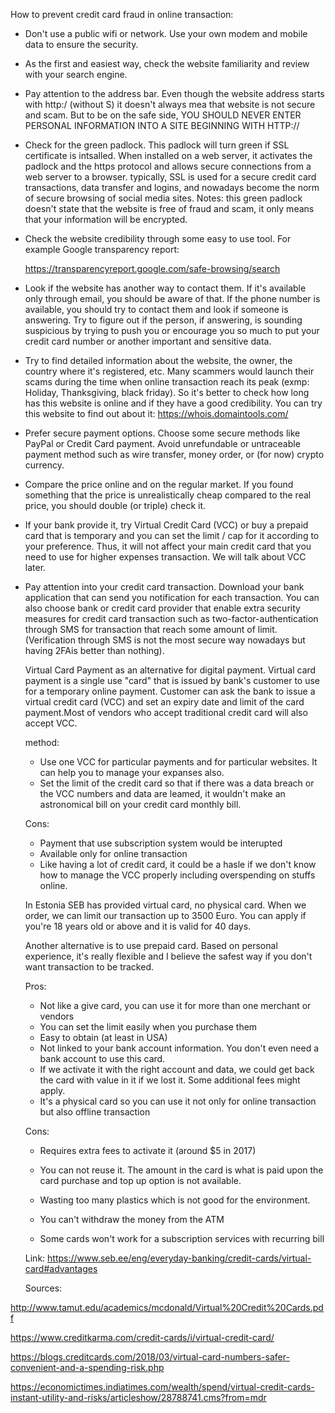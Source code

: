 How to prevent credit card fraud in online transaction:

- Don't use a public wifi or network. Use your own modem and mobile data to ensure the security.

- As the first and easiest way, check the website familiarity and review with your search engine. 

- Pay attention to the address bar. Even though the website address starts with http:/ (without S) it doesn't always mea that website is not secure and scam. But to be on the safe side, YOU SHOULD NEVER ENTER PERSONAL INFORMATION INTO A SITE BEGINNING WITH HTTP://

- Check for the green padlock. This padlock will turn green if SSL certificate is intsalled. When installed on a web server, it activates the padlock and the https  protocol and allows secure connections from a web server to a browser. typically, SSL is used for a secure credit card transactions, data transfer and logins, and nowadays become the norm of secure browsing of social media sites.
  Notes: this green padlock doesn't state that the website is free of fraud and scam, it only means that your information will be encrypted.

- Check the website credibility through some easy to use tool. For example Google transparency report: 

  https://transparencyreport.google.com/safe-browsing/search

- Look if the website has another way to contact them. If it's available only through email, you should be aware of that. If the phone number is available, you should try to contact them and look if someone is answering.  Try to figure out if the person, if answering, is sounding suspicious by trying to push you or encourage you so much to put your credit card number or another important and sensitive data. 

- Try to find detailed information about the website, the owner, the country where it's registered, etc. Many scammers would launch their scams during the time when online transaction reach its peak (exmp: Holiday, Thanksgiving, black friday). So it's better to check how long has this website  is online and if they have a good credibility. You can try this website to find out about it: https://whois.domaintools.com/

- Prefer secure payment options. Choose some secure methods like PayPal or Credit Card payment. Avoid unrefundable or untraceable payment method such as wire transfer, money order, or (for now) crypto currency.

- Compare the price online and on the regular market. If you found something that the price is unrealistically cheap compared to the real price, you should double (or triple) check it. 

- If your bank provide it, try Virtual Credit Card (VCC) or buy a prepaid card that is temporary and you can set the limit / cap for it according to your preference. Thus, it will not affect your main credit card that you need to use for higher expenses transaction. We will talk about VCC later.

- Pay attention into your credit card transaction. Download your bank application that can send you notification for each transaction. You can also choose bank or credit card provider that enable extra security measures for credit card transaction such as two-factor-authentication through SMS for transaction that reach some amount of limit. (Verification through SMS is not the most secure way nowadays but having 2FAis better than nothing).

  Virtual Card Payment as an alternative for digital payment. Virtual card payment is a single use "card" that is issued by bank's customer to use for a temporary online payment. Customer can ask the bank to issue a virtual credit card (VCC) and set an expiry date and limit of the card payment.Most of vendors who accept traditional credit card  will also accept VCC.

  method:

  - Use one VCC for particular payments and for particular websites. It can help you to manage your expanses also. 
  - Set the limit of the credit card so that if there was a data breach or the VCC numbers and data are leamed, it wouldn't make an astronomical bill on your credit card monthly bill.

  Cons:

  - Payment that use subscription system would be interupted
  - Available only for online transaction
  - Like having a lot of credit card, it could be a hasle if we don't know how to manage the VCC properly including overspending on stuffs online.

  In Estonia SEB has provided virtual card, no physical card. When we order, we can limit our transaction up to 3500 Euro. You can apply if you're 18 years old or above and it is valid for 40 days.

  

  Another alternative is to use prepaid card. Based on personal experience, it's really flexible and I believe the safest way if you don't want transaction to be tracked. 

  Pros: 

  - Not like a give card, you can use it for more than one merchant or vendors
  - You can set the limit easily when you purchase them
  - Easy to obtain (at least in USA)
  - Not linked to your bank account information. You don't even need a bank account to use this card.
  - If we activate it with the right account and data, we could get back the card with value in it if we lost it. Some additional fees might apply.
  - It's a physical card so you can use it not only for online transaction but also offline transaction

  Cons:

  - Requires extra fees to activate it (around $5 in 2017)

  - You can not reuse it. The amount in the card is what is paid upon the card purchase and top up option is not available.

  - Wasting too many plastics which is not good for the environment.

  - You can't withdraw the money from the ATM

  - Some cards won't work for a subscription services with recurring bill

    

  Link: https://www.seb.ee/eng/everyday-banking/credit-cards/virtual-card#advantages

  

  Sources:

http://www.tamut.edu/academics/mcdonald/Virtual%20Credit%20Cards.pdf

https://www.creditkarma.com/credit-cards/i/virtual-credit-card/

https://blogs.creditcards.com/2018/03/virtual-card-numbers-safer-convenient-and-a-spending-risk.php

https://economictimes.indiatimes.com/wealth/spend/virtual-credit-cards-instant-utility-and-risks/articleshow/28788741.cms?from=mdr